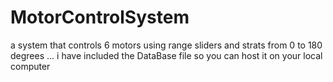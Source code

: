 # MotorControlSystem
a system that controls 6 motors using range sliders and strats from 0 to 180 degrees ... i have included the DataBase file so you can host it on your local computer 


